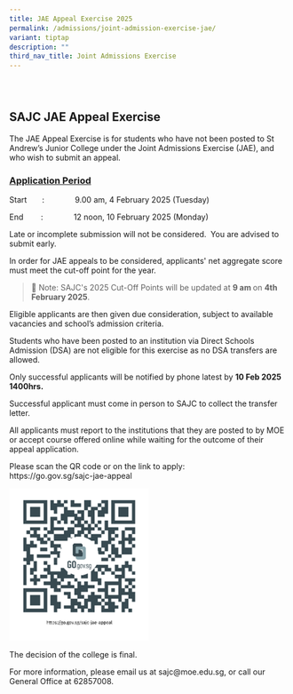 ```yaml
---
title: JAE Appeal Exercise 2025
permalink: /admissions/joint-admission-exercise-jae/
variant: tiptap
description: ""
third_nav_title: Joint Admissions Exercise
---
```

<h3><strong>&nbsp;</strong></h3>
<h2><strong>SAJC JAE Appeal Exercise</strong></h2>
<p>The JAE Appeal Exercise is for students who have not been posted to St
Andrew’s Junior College under the Joint Admissions Exercise (JAE), and
who wish to submit an appeal.</p>
<p></p>
<h3><u>Application Period</u></h3>
<p>Start&nbsp;&nbsp;&nbsp;&nbsp;&nbsp;&nbsp; :&nbsp;&nbsp;&nbsp;&nbsp;&nbsp;&nbsp;&nbsp;&nbsp;&nbsp;&nbsp;&nbsp;&nbsp;&nbsp;
9.00 am, 4 February 2025 (Tuesday)</p>
<p>End&nbsp;&nbsp;&nbsp;&nbsp;&nbsp;&nbsp;&nbsp; :&nbsp;&nbsp;&nbsp;&nbsp;&nbsp;&nbsp;&nbsp;&nbsp;&nbsp;&nbsp;&nbsp;&nbsp;&nbsp;
12 noon, 10 February 2025 (Monday)</p>
<p>Late or incomplete submission will not be considered. &nbsp;You are advised
to submit early.</p>
<p>In order for JAE appeals to be considered, applicants' net aggregate score
must meet the cut-off point for the year.</p>
<blockquote>
<p>🚨 Note: SAJC's 2025 Cut-Off Points will be updated at <strong>9 am </strong>on <strong>4th February 2025</strong>.</p>
</blockquote>
<p>Eligible applicants are then given due consideration, subject to available
vacancies and school’s admission criteria.</p>
<p>Students who have been posted to an institution via Direct Schools Admission
(DSA) are not eligible for this exercise as no DSA transfers are allowed.</p>
<p>Only successful applicants will be notified by phone latest by <strong>10 Feb 2025 1400hrs.</strong>
</p>
<p>Successful applicant must come in person to SAJC to collect the transfer
letter.&nbsp;</p>
<p>All applicants must report to the institutions that they are posted to
by MOE or accept course offered online while waiting for the outcome of
their appeal application.</p>
<p></p>
<p>Please scan the QR code or on the link to apply:
<br><a rel="noopener noreferrer nofollow" target="_blank">https://go.gov.sg/sajc-jae-appeal</a>
</p>
<p></p>
<div class="isomer-image-wrapper">
<img style="width: 50%;" height="auto" width="100%" alt="" src="/images/QR Codes/QR_JAE2025.png">
</div>
<p>The decision of the college is final.</p>
<p>For more information, please email us at <a rel="noopener noreferrer nofollow" target="_blank">sajc@moe.edu.sg</a>,
or call our General Office at 62857008.</p>